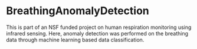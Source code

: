 # BreathingAnomalyDetection
This is part of an NSF funded project on human respiration monitoring using infrared sensing. Here, anomaly detection was performed on the breathing data through machine learning based data classification.
